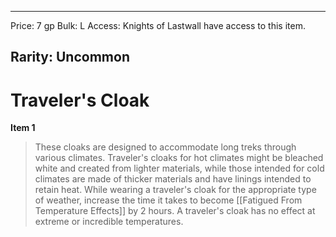 
---
Price: 7 gp
Bulk: L
Access: Knights of Lastwall have access to this item.

Rarity: Uncommon
---

# Traveler's Cloak

**Item 1**

> These cloaks are designed to accommodate long treks through various climates. Traveler's cloaks for hot climates might be bleached white and created from lighter materials, while those intended for cold climates are made of thicker materials and have linings intended to retain heat. While wearing a traveler's cloak for the appropriate type of weather, increase the time it takes to become [[Fatigued From Temperature Effects]] by 2 hours. A traveler's cloak has no effect at extreme or incredible temperatures.

